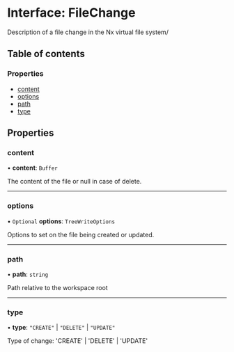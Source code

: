 # Interface: FileChange

Description of a file change in the Nx virtual file system/

## Table of contents

### Properties

- [content](../../devkit/documents/FileChange#content)
- [options](../../devkit/documents/FileChange#options)
- [path](../../devkit/documents/FileChange#path)
- [type](../../devkit/documents/FileChange#type)

## Properties

### content

• **content**: `Buffer`

The content of the file or null in case of delete.

---

### options

• `Optional` **options**: `TreeWriteOptions`

Options to set on the file being created or updated.

---

### path

• **path**: `string`

Path relative to the workspace root

---

### type

• **type**: `"CREATE"` \| `"DELETE"` \| `"UPDATE"`

Type of change: 'CREATE' | 'DELETE' | 'UPDATE'
